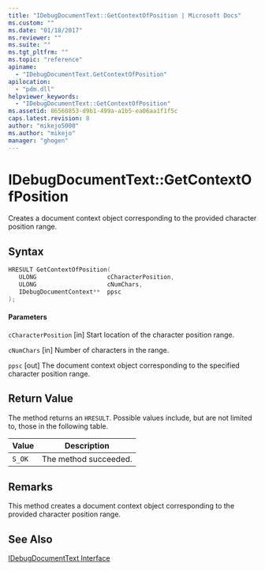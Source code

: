 ```yaml
---
title: "IDebugDocumentText::GetContextOfPosition | Microsoft Docs"
ms.custom: ""
ms.date: "01/18/2017"
ms.reviewer: ""
ms.suite: ""
ms.tgt_pltfrm: ""
ms.topic: "reference"
apiname:
  - "IDebugDocumentText.GetContextOfPosition"
apilocation:
  - "pdm.dll"
helpviewer_keywords:
  - "IDebugDocumentText::GetContextOfPosition"
ms.assetid: 86560853-d9b1-499a-a1b5-ea06aa1f1f5c
caps.latest.revision: 8
author: "mikejo5000"
ms.author: "mikejo"
manager: "ghogen"
---
```

# IDebugDocumentText::GetContextOfPosition
Creates a document context object corresponding to the provided character position range.

## Syntax

```cpp
HRESULT GetContextOfPosition(
   ULONG                    cCharacterPosition,
   ULONG                    cNumChars,
   IDebugDocumentContext**  ppsc
);
```

#### Parameters
 `cCharacterPosition`
 [in] Start location of the character position range.

 `cNumChars`
 [in] Number of characters in the range.

 `ppsc`
 [out] The document context object corresponding to the specified character position range.

## Return Value
 The method returns an `HRESULT`. Possible values include, but are not limited to, those in the following table.

|Value|Description|
|-----------|-----------------|
|`S_OK`|The method succeeded.|

## Remarks
 This method creates a document context object corresponding to the provided character position range.

## See Also
 [IDebugDocumentText Interface](../../winscript/reference/idebugdocumenttext-interface.md)